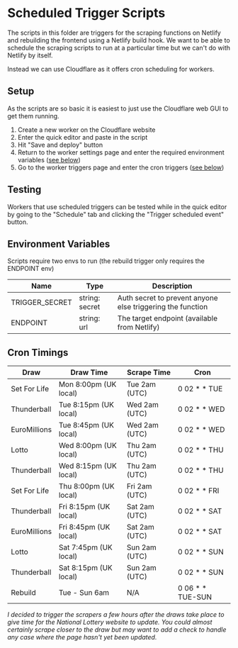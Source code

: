 # Scheduled Trigger Scripts

The scripts in this folder are triggers for the scraping functions on Netlify and rebuilding the frontend using a Netlify build hook. We want to be able to schedule the scraping scripts to run at a particular time but we can't do with Netlify by itself.

Instead we can use Cloudflare as it offers cron scheduling for workers.

## Setup

As the scripts are so basic it is easiest to just use the Cloudflare web GUI to get them running.

1. Create a new worker on the Cloudflare website
2. Enter the quick editor and paste in the script
3. Hit "Save and deploy" button
4. Return to the worker settings page and enter the required environment variables ([see below](##environment-variables))
5. Go to the worker triggers page and enter the cron triggers ([see below](##cron-timings))

## Testing

Workers that use scheduled triggers can be tested while in the quick editor by going to the "Schedule" tab and clicking the "Trigger scheduled event" button.

## Environment Variables

Scripts require two envs to run (the rebuild trigger only requires the ENDPOINT env)

| Name           | Type           | Description                                                |
| -------------- | -------------- | ---------------------------------------------------------- |
| TRIGGER_SECRET | string: secret | Auth secret to prevent anyone else triggering the function |
| ENDPOINT       | string: url    | The target endpoint (available from Netlify)               |

## Cron Timings

| Draw         | Draw Time             | Scrape Time   | Cron               |
| ------------ | --------------------- | ------------- | ------------------ |
| Set For Life | Mon 8:00pm (UK local) | Tue 2am (UTC) | 0 02 \* \* TUE     |
| Thunderball  | Tue 8:15pm (UK local) | Wed 2am (UTC) | 0 02 \* \* WED     |
| EuroMillions | Tue 8:45pm (UK local) | Wed 2am (UTC) | 0 02 \* \* WED     |
| Lotto        | Wed 8:00pm (UK local) | Thu 2am (UTC) | 0 02 \* \* THU     |
| Thunderball  | Wed 8:15pm (UK local) | Thu 2am (UTC) | 0 02 \* \* THU     |
| Set For Life | Thu 8:00pm (UK local) | Fri 2am (UTC) | 0 02 \* \* FRI     |
| Thunderball  | Fri 8:15pm (UK local) | Sat 2am (UTC) | 0 02 \* \* SAT     |
| EuroMillions | Fri 8:45pm (UK local) | Sat 2am (UTC) | 0 02 \* \* SAT     |
| Lotto        | Sat 7:45pm (UK local) | Sun 2am (UTC) | 0 02 \* \* SUN     |
| Thunderball  | Sat 8:15pm (UK local) | Sun 2am (UTC) | 0 02 \* \* SUN     |
| Rebuild      | Tue - Sun 6am         | N/A           | 0 06 \* \* TUE-SUN |

_I decided to trigger the scrapers a few hours after the draws take place to give time for the National Lottery website to update. You could almost certainly scrape closer to the draw but may want to add a check to handle any case where the page hasn't yet been updated._
